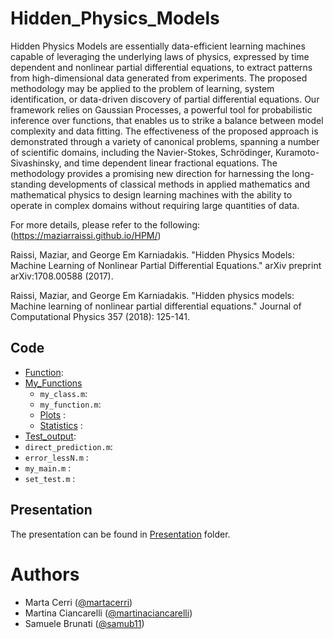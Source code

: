 # Hidden_Physics_Models
Hidden Physics Models are essentially data-efficient learning machines capable of leveraging the underlying laws of physics, expressed by time dependent and nonlinear partial differential equations, to extract patterns from high-dimensional data generated from experiments. The proposed methodology may be applied to the problem of learning, system identification, or data-driven discovery of partial differential equations. Our framework relies on Gaussian Processes, a powerful tool for probabilistic inference over functions, that enables us to strike a balance between model complexity and data fitting. The effectiveness of the proposed approach is demonstrated through a variety of canonical problems, spanning a number of scientific domains, including the Navier-Stokes, Schrödinger, Kuramoto-Sivashinsky, and time dependent linear fractional equations. The methodology provides a promising new direction for harnessing the long-standing developments of classical methods in applied mathematics and mathematical physics to design learning machines with the ability to operate in complex domains without requiring large quantities of data.

For more details, please refer to the following: (https://maziarraissi.github.io/HPM/)

Raissi, Maziar, and George Em Karniadakis. "Hidden Physics Models: Machine Learning of Nonlinear Partial Differential Equations." arXiv preprint arXiv:1708.00588 (2017).

Raissi, Maziar, and George Em Karniadakis. "Hidden physics models: Machine learning of nonlinear partial differential equations." Journal of Computational Physics 357 (2018): 125-141.

## Code 
- [Function](https://github.com/martacerri/Hidden_Physics_Models/tree/main/Functions):
- [My_Functions](https://github.com/martacerri/Hidden_Physics_Models/tree/main/My_functions)
  - `my_class.m`: 
  - `my_function.m`: 
  - [Plots](https://github.com/martacerri/Hidden_Physics_Models/tree/main/My_functions/Plots) :
  - [Statistics](https://github.com/martacerri/Hidden_Physics_Models/tree/main/My_functions/Statistics) : 
- [Test_output](https://github.com/martacerri/Hidden_Physics_Models/tree/main/Test_output):
- `direct_prediction.m`:
- `error_lessN.m` : 
- `my_main.m` :
- `set_test.m` :


## Presentation
The presentation can be found in [Presentation](https://github.com/martacerri/Hidden_Physics_Models/tree/main/Presentation) folder.

# Authors
- Marta Cerri ([@martacerri](https://www.github.com/martacerri))
- Martina Ciancarelli ([@martinaciancarelli](https://www.github.com/martinaciancarelli))
- Samuele Brunati ([@samub11](https://www.github.com/samub11))
